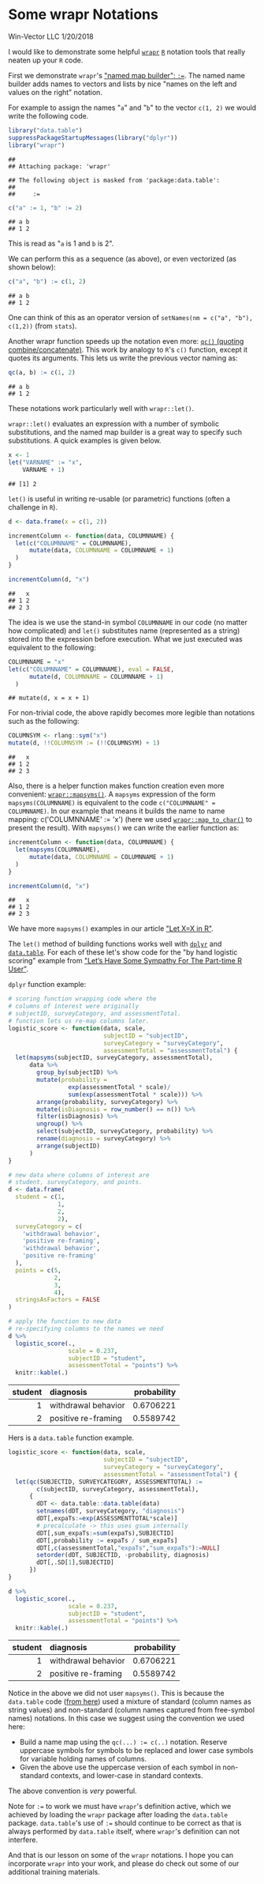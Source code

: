 Some wrapr Notations
================
Win-Vector LLC
1/20/2018

I would like to demonstrate some helpful [`wrapr`](https://CRAN.R-project.org/package=wrapr) [`R`](https://www.r-project.org) notation tools that really neaten up your `R` code.

First we demonstrate `wrapr`'s ["named map builder": `:=`](https://winvector.github.io/wrapr/reference/named_map_builder.html).
The named name builder adds names to vectors and lists by nice "names on the left and values on the right" notation.

For example to assign the names "`a`" and "`b`" to the vector `c(1, 2)` we would write the following code.

``` r
library("data.table")
suppressPackageStartupMessages(library("dplyr"))
library("wrapr")
```

    ## 
    ## Attaching package: 'wrapr'

    ## The following object is masked from 'package:data.table':
    ## 
    ##     :=

``` r
c("a" := 1, "b" := 2)
```

    ## a b 
    ## 1 2

This is read as "`a` is 1 and `b` is 2".

We can perform this as a sequence (as above), or even vectorized (as shown below):

``` r
c("a", "b") := c(1, 2)
```

    ## a b 
    ## 1 2

One can think of this as an operator version of `setNames(nm = c("a", "b"), c(1,2))` (from `stats`).

Another wrapr function speeds up the notation even more: [`qc()` (quoting combine/concatenate)](https://winvector.github.io/wrapr/reference/qc.html). This work by analogy to `R`'s `c()` function, except it quotes its arguments. This lets us write the previous vector naming as:

``` r
qc(a, b) := c(1, 2)
```

    ## a b 
    ## 1 2

These notations work particularly well with `wrapr::let()`.

`wrapr::let()` evaluates an expression with a number of symbolic substitutions, and the named map builder is a great way to specify such substitutions. A quick examples is given below.

``` r
x <- 1
let("VARNAME" := "x",
    VARNAME + 1)
```

    ## [1] 2

`let()` is useful in writing re-usable (or parametric) functions (often a challenge in `R`).

``` r
d <- data.frame(x = c(1, 2))

incrementColumn <- function(data, COLUMNNAME) {
  let(c("COLUMNNAME" = COLUMNNAME),
      mutate(data, COLUMNNAME = COLUMNNAME + 1)
  )
}

incrementColumn(d, "x")
```

    ##   x
    ## 1 2
    ## 2 3

The idea is we use the stand-in symbol `COLUMNNAME` in our code (no matter how complicated) and `let()` substitutes name (represented as a string) stored into the expression before execution. What we just executed was equivalent to the following:

``` r
COLUMNNAME = "x"
let(c("COLUMNNAME" = COLUMNNAME), eval = FALSE,
      mutate(d, COLUMNNAME = COLUMNNAME + 1)
  )
```

    ## mutate(d, x = x + 1)

For non-trivial code, the above rapidly becomes more legible than notations such as the following:

``` r
COLUMNSYM <- rlang::sym("x")
mutate(d, !!COLUMNSYM := (!!COLUMNSYM) + 1)
```

    ##   x
    ## 1 2
    ## 2 3

Also, there is a helper function makes function creation even more convenient: [`wrapr::mapsyms()`](https://winvector.github.io/wrapr/reference/mapsyms.html). A `mapsyms` expression of the form `mapsyms(COLUMNNAME)` is equivalent to the code `c("COLUMNNAME" = COLUMNNAME)`. In our example that means it builds the name to name mapping: c('COLUMNNAME' := 'x') (here we used [`wrapr::map_to_char()`](https://winvector.github.io/wrapr/reference/map_to_char.html) to present the result). With `mapsyms()` we can write the earlier function as:

``` r
incrementColumn <- function(data, COLUMNNAME) {
  let(mapsyms(COLUMNNAME),
      mutate(data, COLUMNNAME = COLUMNNAME + 1)
  )
}

incrementColumn(d, "x")
```

    ##   x
    ## 1 2
    ## 2 3

We have more `mapsyms()` examples in our article ["Let X=X in R"](http://www.win-vector.com/blog/2017/11/let-xx-in-r/).

The `let()` method of building functions works well with [`dplyr`](https://CRAN.R-project.org/package=dplyr) and [`data.table`](https://CRAN.R-project.org/package=data.table). For each of these let's show code for the "by hand logistic scoring" example from ["Let’s Have Some Sympathy For The Part-time R User"](http://www.win-vector.com/blog/2017/08/lets-have-some-sympathy-for-the-part-time-r-user/).

`dplyr` function example:

``` r
# scoring function wrapping code where the 
# columns of interest were originally
# subjectID, surveyCategory, and assessmentTotal.
# function lets us re-map columns later.
logistic_score <- function(data, scale, 
                           subjectID = "subjectID",
                           surveyCategory = "surveyCategory",
                           assessmentTotal = "assessmentTotal") {
  let(mapsyms(subjectID, surveyCategory, assessmentTotal),
      data %>%
        group_by(subjectID) %>%
        mutate(probability =
                 exp(assessmentTotal * scale)/
                 sum(exp(assessmentTotal * scale))) %>%
        arrange(probability, surveyCategory) %>%
        mutate(isDiagnosis = row_number() == n()) %>%
        filter(isDiagnosis) %>%
        ungroup() %>%
        select(subjectID, surveyCategory, probability) %>%
        rename(diagnosis = surveyCategory) %>%
        arrange(subjectID)
      )
}

# new data where columns of interest are
# student, surveyCategory, and points.
d <- data.frame(
  student = c(1,                   
              1,
              2,                   
              2),
  surveyCategory = c(
    'withdrawal behavior',
    'positive re-framing',
    'withdrawal behavior',
    'positive re-framing'
  ),
  points = c(5,                 
             2,
             3,                  
             4),
  stringsAsFactors = FALSE
)

# apply the function to new data
# re-specifying columns to the names we need
d %>%
  logistic_score(., 
                 scale = 0.237,
                 subjectID = "student",
                 assessmentTotal = "points") %>%
  knitr::kable(.)
```

|  student| diagnosis           |  probability|
|--------:|:--------------------|------------:|
|        1| withdrawal behavior |    0.6706221|
|        2| positive re-framing |    0.5589742|

Hers is a `data.table` function example.

``` r
logistic_score <- function(data, scale, 
                           subjectID = "subjectID",
                           surveyCategory = "surveyCategory",
                           assessmentTotal = "assessmentTotal") {
  let(qc(SUBJECTID, SURVEYCATEGORY, ASSESSMENTTOTAL) :=
        c(subjectID, surveyCategory, assessmentTotal),
      { 
        dDT <- data.table::data.table(data)
        setnames(dDT, surveyCategory, "diagnosis")
        dDT[,expaTs:=exp(ASSESSMENTTOTAL*scale)]
        # precalculate -> this uses gsum internally
        dDT[,sum_expaTs:=sum(expaTs),SUBJECTID] 
        dDT[,probability := expaTs / sum_expaTs]
        dDT[,c(assessmentTotal,"expaTs","sum_expaTs"):=NULL]
        setorder(dDT, SUBJECTID, -probability, diagnosis)
        dDT[,.SD[1],SUBJECTID]
      })
}

d %>%
  logistic_score(., 
                 scale = 0.237,
                 subjectID = "student",
                 assessmentTotal = "points") %>%
  knitr::kable(.)
```

|  student| diagnosis           |  probability|
|--------:|:--------------------|------------:|
|        1| withdrawal behavior |    0.6706221|
|        2| positive re-framing |    0.5589742|

Notice in the above we did not user `mapsyms()`. This is because the `data.table` code ([from here](http://www.win-vector.com/blog/2018/01/base-r-can-be-fast/#comment-66751)) used a mixture of standard (column names as string values) and non-standard (column names captured from free-symbol names) notations. In this case we suggest using the convention we used here:

-   Build a name map using the `qc(...) := c(..)` notation. Reserve uppercase symbols for symbols to be replaced and lower case symbols for variable holding names of columns.
-   Given the above use the uppercase version of each symbol in non-standard contexts, and lower-case in standard contexts.

The above convention is *very* powerful.

Note for `:=` to work we must have `wrapr`'s definition active, which we achieved by loading the `wrapr` package after loading the `data.table` package. `data.table`'s use of `:=` should continue to be correct as that is always performed by `data.table` itself, where `wrapr`'s definition can not interfere.

And that is our lesson on some of the `wrapr` notations. I hope you can incorporate `wrapr` into your work, and please do check out some of our additional training materials.
